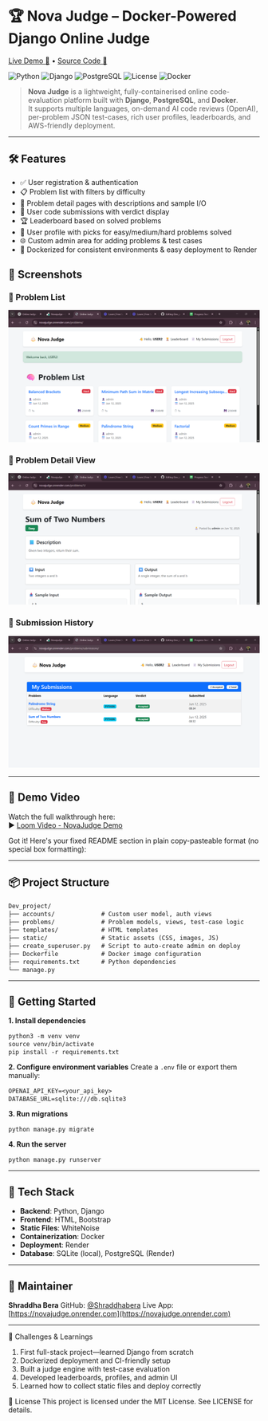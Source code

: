 # 🏆 Nova Judge – Docker-Powered Django Online Judge

[Live Demo 🔗](https://novajudge.onrender.com) • [Source Code 📂](https://github.com/Shraddhabera/Dev_project)

![Python](https://img.shields.io/badge/Python-3.11-blue?logo=python)
![Django](https://img.shields.io/badge/Django-5.2-green?logo=django)
![PostgreSQL](https://img.shields.io/badge/PostgreSQL-15-blue?logo=postgresql)
![License](https://img.shields.io/github/license/<your-github-user>/Nova_Judge)
![Docker](https://img.shields.io/badge/Docker-ready-2496ED?logo=docker)

> **Nova Judge** is a lightweight, fully-containerised online code-evaluation platform built with **Django**, **PostgreSQL**, and **Docker**.  
> It supports multiple languages, on-demand AI code reviews (OpenAI), per-problem JSON test-cases, rich user profiles, leaderboards, and AWS-friendly deployment.


---

## 🛠 Features

- ✅ User registration & authentication  
- 📋 Problem list with filters by difficulty  
- 📝 Problem detail pages with descriptions and sample I/O  
- 🧪 User code submissions with verdict display  
- 🏆 Leaderboard based on solved problems  
- 👤 User profile with picks for easy/medium/hard problems solved  
- 🌐 Custom admin area for adding problems & test cases  
- 🐳 Dockerized for consistent environments & easy deployment to Render

## 📸 Screenshots

### 📂 Problem List  
![Problem List](/Screenshots/Screenshot%202025-06-12%20191335.png)

### 🧠 Problem Detail View  
![Problem Detail](/Screenshots/Screenshot%202025-06-12%20191355.png)

### 📄 Submission History  
![Submission Page](/Screenshots/Screenshot%202025-06-12%20191507.png)

---

## 🎥 Demo Video

Watch the full walkthrough here:  
▶️ [Loom Video - NovaJudge Demo](https://www.loom.com/share/41b4872052054b82bc8510589864f3ec?sid=3b3f3181-7ad8-41d6-8dbe-d6cb8cdf0585)

Got it! Here's your fixed README section in plain copy-pasteable format (no special box formatting):

---

## 📦 Project Structure

```
Dev_project/
├── accounts/             # Custom user model, auth views  
├── problems/             # Problem models, views, test-case logic  
├── templates/            # HTML templates  
├── static/               # Static assets (CSS, images, JS)  
├── create_superuser.py   # Script to auto-create admin on deploy  
├── Dockerfile            # Docker image configuration  
├── requirements.txt      # Python dependencies  
└── manage.py
```

---

## 🚀 Getting Started

**1. Install dependencies**

```
python3 -m venv venv  
source venv/bin/activate  
pip install -r requirements.txt
```

**2. Configure environment variables**
Create a `.env` file or export them manually:

```
OPENAI_API_KEY=<your_api_key>  
DATABASE_URL=sqlite:///db.sqlite3
```

**3. Run migrations**

```
python manage.py migrate
```

**4. Run the server**

```
python manage.py runserver
```

---

## 🧩 Tech Stack

* **Backend**: Python, Django
* **Frontend**: HTML, Bootstrap
* **Static Files**: WhiteNoise
* **Containerization**: Docker
* **Deployment**: Render
* **Database**: SQLite (local), PostgreSQL (Render)

---

## 👤 Maintainer

**Shraddha Bera**
GitHub: [@Shraddhabera](https://github.com/Shraddhabera)
Live App: [https://novajudge.onrender.com](https://novajudge.onrender.com)

---



🎯 Challenges & Learnings
1. First full-stack project—learned Django from scratch
2. Dockerized deployment and CI-friendly setup
3. Built a judge engine with test-case evaluation
4. Developed leaderboards, profiles, and admin UI
5. Learned how to collect static files and deploy correctly

📜 License
This project is licensed under the MIT License. See LICENSE for details.





